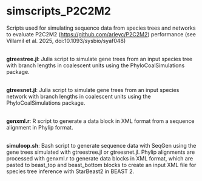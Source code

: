 # simscripts_P2C2M2
Scripts used for simulating sequence data from species trees and networks to evaluate P2C2M2 (https://github.com/arleyc/P2C2M2) performance (see Villamil et al. 2025, doi:10.1093/sysbio/syaf048)

<br>**gtreestree.jl**: Julia script to simulate gene trees from an input species tree with branch lengths in coalescent units using the PhyloCoalSimulations package.

<br>**gtreesnet.jl**: Julia script to simulate gene trees from an input species network with branch lengths in coalescent units using the PhyloCoalSimulations package.

<br>**genxml.r**: R script to generate a data block in XML format from a sequence alignment in Phylip format.

<br>**simuloop.sh**: Bash script to generate sequence data with SeqGen using the gene trees simulated with gtreestree.jl or gtreesnet.jl. Phylip alignments are processed with genxml.r to generate data blocks in XML format, which are pasted to beast_top and beast_bottom blocks to create an input XML file for species tree inference with StarBeast2 in BEAST 2.
<br>